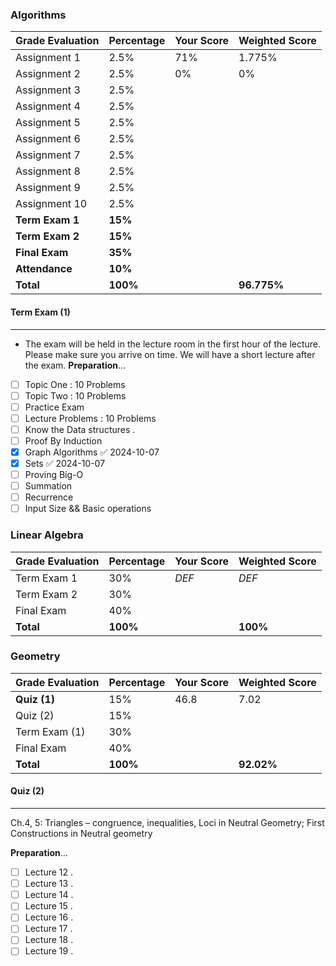 ### Algorithms

| **Grade Evaluation** | **Percentage** | **Your Score** | **Weighted Score** |
| -------------------- | -------------- | -------------- | ------------------ |
| Assignment 1         | 2.5%           | 71%            | 1.775%             |
| Assignment 2         | 2.5%           | 0%             | 0%                 |
| Assignment 3         | 2.5%           |                |                    |
| Assignment 4         | 2.5%           |                |                    |
| Assignment 5         | 2.5%           |                |                    |
| Assignment 6         | 2.5%           |                |                    |
| Assignment 7         | 2.5%           |                |                    |
| Assignment 8         | 2.5%           |                |                    |
| Assignment 9         | 2.5%           |                |                    |
| Assignment 10        | 2.5%           |                |                    |
| **Term Exam 1**      | **15%**        |                |                    |
| **Term Exam 2**      | **15%**        |                |                    |
| **Final Exam**       | **35%**        |                |                    |
| **Attendance**       | **10%**        |                |                    |
| **Total**            | **100%**       |                | **96.775%**        |
#### Term Exam (1)
___
- The exam will be held in the lecture room in the first hour of the lecture. Please make sure you arrive on time. We will have a short lecture after the exam.
**Preparation**$\dots$
- [ ] Topic One : 10 Problems 
- [ ] Topic Two : 10 Problems
- [ ] Practice Exam 
- [ ] Lecture Problems : 10 Problems
- [ ] Know the Data structures . 
- [ ] Proof By Induction 
- [x] Graph Algorithms ✅ 2024-10-07
- [x] Sets ✅ 2024-10-07
- [ ] Proving Big-O 
- [ ] Summation 
- [ ] Recurrence
- [ ] Input Size && Basic operations 

### Linear Algebra
| **Grade Evaluation** | **Percentage** | **Your Score** | **Weighted Score** |
| -------------------- | -------------- | -------------- | ------------------ |
| Term Exam 1          | 30%            | *DEF*          | *DEF*              |
| Term Exam 2          | 30%            |                |                    |
| Final Exam           | 40%            |                |                    |
| **Total**            | **100%**       |                | **100%**           |
### Geometry

| **Grade Evaluation** | **Percentage** | **Your Score** | **Weighted Score** |
| -------------------- | -------------- | -------------- | ------------------ |
| **Quiz (1)**         | 15%            | 46.8           | 7.02               |
| Quiz (2)             | 15%            |                |                    |
| Term Exam (1)        | 30%            |                |                    |
| Final Exam           | 40%            |                |                    |
| **Total**            | **100%**       |                | **92.02%**         |
#### Quiz (2)
___
Ch.4, 5: Triangles – congruence, inequalities, Loci in Neutral Geometry; First Constructions in Neutral geometry

**Preparation**$\dots$
- [ ] Lecture 12 .
- [ ] Lecture 13 .
- [ ] Lecture 14 .
- [ ] Lecture 15 .
- [ ] Lecture 16 .
- [ ] Lecture 17 .
- [ ] Lecture 18 .
- [ ] Lecture 19 .